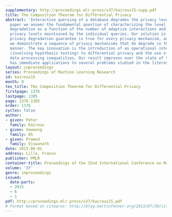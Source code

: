 ```yaml
---
supplementary: http://proceedings.mlr.press/v37/kairouz15-supp.pdf
title: The Composition Theorem for Differential Privacy
abstract: 'Interactive querying of a database degrades the privacy level. In this
  paper we answer the fundamental question of characterizing the level of privacy
  degradation as a function of the number of adaptive interactions and the differential
  privacy levels maintained by the individual queries. Our solution is complete: the
  privacy degradation guarantee is true for every privacy mechanism, and further,
  we demonstrate a sequence of privacy mechanisms that do degrade in the characterized
  manner. The key innovation is the introduction of an operational interpretation
  (involving hypothesis testing) to differential privacy and the use of the corresponding
  data processing inequalities. Our result improves over the state of the art and
  has immediate applications to several problems studied in the literature.'
layout: inproceedings
series: Proceedings of Machine Learning Research
id: kairouz15
month: 0
tex_title: The Composition Theorem for Differential Privacy
firstpage: 1376
lastpage: 1385
page: 1376-1385
order: 1376
cycles: false
author:
- given: Peter
  family: Kairouz
- given: Sewoong
  family: Oh
- given: Pramod
  family: Viswanath
date: 2015-06-01
address: Lille, France
publisher: PMLR
container-title: Proceedings of the 32nd International Conference on Machine Learning
volume: '37'
genre: inproceedings
issued:
  date-parts:
  - 2015
  - 6
  - 1
pdf: http://proceedings.mlr.press/v37/kairouz15.pdf
# Format based on citeproc: http://blog.martinfenner.org/2013/07/30/citeproc-yaml-for-bibliographies/
---
```

